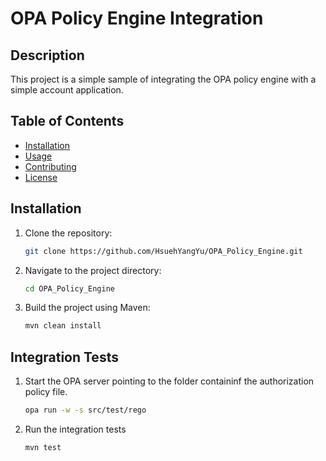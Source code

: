 # OPA Policy Engine Integration

## Description

This project is a simple sample of integrating the OPA policy engine with a simple account application. 

## Table of Contents

- [Installation](#installation)
- [Usage](#usage)
- [Contributing](#contributing)
- [License](#license)

## Installation

1. Clone the repository:

    ```sh
    git clone https://github.com/HsuehYangYu/OPA_Policy_Engine.git
    ```

2. Navigate to the project directory:

    ```sh
    cd OPA_Policy_Engine
    ```

3. Build the project using Maven:

    ```sh
    mvn clean install
    ```

## Integration Tests

1. Start the OPA server pointing to the folder containinf the authorization policy file.


    ```sh
    opa run -w -s src/test/rego
    ```

2. Run the integration tests

    ```sh
    mvn test
    ```

